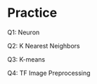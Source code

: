 # Practice  
Q1: Neuron                                         
               
Q2: K Nearest Neighbors        
          
Q3: K-means                   

Q4: TF Image Preprocessing                     
      
